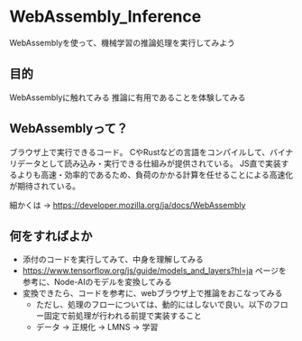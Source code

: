 # WebAssembly_Inference
WebAssemblyを使って、機械学習の推論処理を実行してみよう

## 目的
WebAssemblyに触れてみる
推論に有用であることを体験してみる

## WebAssemblyって？
ブラウザ上で実行できるコード。
CやRustなどの言語をコンパイルして、バイナリデータとして読み込み・実行できる仕組みが提供されている。
JS直で実装するよりも高速・効率的であるため、負荷のかかる計算を任せることによる高速化が期待されている。

細かくは → https://developer.mozilla.org/ja/docs/WebAssembly

## 何をすればよか
- 添付のコードを実行してみて、中身を理解してみる
- https://www.tensorflow.org/js/guide/models_and_layers?hl=ja ページを参考に、Node-AIのモデルを変換してみる
- 変換できたら、コードを参考に、webブラウザ上で推論をおこなってみる
  - ただし、処理のフローについては、動的にはしないで良い。以下のフロー固定で前処理が行われる前提で実装すること
  - データ → 正規化 → LMNS → 学習

